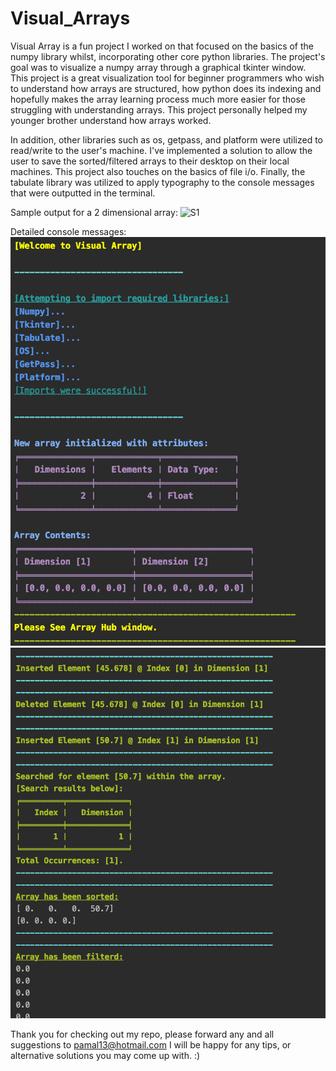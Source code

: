 # Visual_Arrays

Visual Array is a fun project I worked on that focused on the basics of the numpy library whilst, incorporating other core python libraries. The project's goal was to visualize a numpy array through a graphical tkinter window. This project is a great visualization tool for beginner programmers who wish to understand how arrays are structured, how python does its indexing and hopefully makes the array learning process much more easier for those struggling with understanding arrays. This project personally helped my younger brother understand how arrays worked. 

In addition, other libraries such as os, getpass, and platform were utilized to read/write to the user's machine. I've implemented a solution to allow the user to save the sorted/filtered arrays to their desktop on their local machines. This project also touches on the basics of file i/o. Finally, the tabulate library was utilized to apply typography to the console messages that were outputted in the terminal. 

Sample output for a 2 dimensional array:
![S1](https://github.com/PamalM/Visual-Array/blob/master/sample.png)

Detailed console messages:
![S5](https://github.com/PamalM/Visual-Array/blob/master/Sample%20Output/S5.png)
![S6](https://github.com/PamalM/Visual-Array/blob/master/Sample%20Output/S6.png)

Thank you for checking out my repo, please forward any and all suggestions to pamal13@hotmail.com
I will be happy for any tips, or alternative solutions you may come up with. :) 
